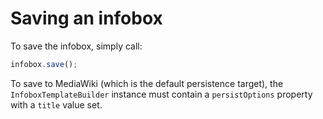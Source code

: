 # Saving an infobox

To save the infobox, simply call:
```javascript
infobox.save();
```
To save to MediaWiki (which is the default persistence target), the `InfoboxTemplateBuilder` instance must contain a `persistOptions` property with a `title` value set.  
